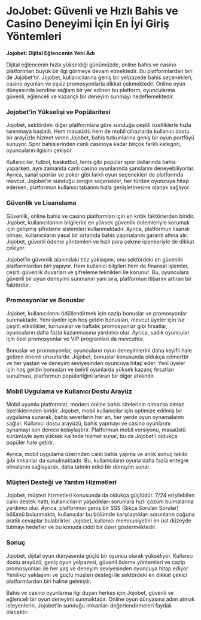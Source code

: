 # JoJobet: Güvenli ve Hızlı Bahis ve Casino Deneyimi İçin En İyi Giriş Yöntemleri

**Jojobet: Dijital Eğlencenin Yeni Adı**

Dijital eğlencenin hızla yükseldiği günümüzde, online bahis ve casino platformları büyük bir ilgi görmeye devam etmektedir. Bu platformlardan biri de Jojobet’tir. Jojobet, kullanıcılarına geniş bir yelpazede bahis seçenekleri, casino oyunları ve eşsiz promosyonlarla dikkat çekmektedir. Online oyun dünyasında kendine sağlam bir yer edinen bu platform, oyuncularına güvenli, eğlenceli ve kazançlı bir deneyim sunmayı hedeflemektedir.

### **Jojobet’in Yükselişi ve Popülaritesi**

Jojobet, sektördeki diğer platformlara göre sunduğu çeşitli özelliklerle hızla tanınmaya başladı. Hem masaüstü hem de mobil cihazlarda kullanıcı dostu bir arayüzle hizmet veren Jojobet, bahis tutkunlarına geniş bir oyun portföyü sunuyor. Spor bahislerinden canlı casinoya kadar birçok farklı kategori, oyuncuların ilgisini çekiyor.

Kullanıcılar, futbol, basketbol, tenis gibi popüler spor dallarında bahis yaparken, aynı zamanda canlı casino oyunlarında şanslarını deneyebiliyorlar. Ayrıca, sanal sporlar ve poker gibi farklı oyun seçenekleri de platformda mevcut. Jojobet’in sunduğu zengin seçenekler, her türden oyuncuya hitap ederken, platformun kullanıcı tabanını hızla genişletmesine olanak sağlıyor.

### **Güvenlik ve Lisanslama**

Güvenlik, online bahis ve casino platformları için en kritik faktörlerden biridir. Jojobet, kullanıcılarının bilgilerini en yüksek güvenlik önlemleriyle korumak için gelişmiş şifreleme sistemleri kullanmaktadır. Ayrıca, platformun lisanslı olması, kullanıcıların yasal bir ortamda bahis yapmalarını garanti altına alır. Jojobet, güvenli ödeme yöntemleri ve hızlı para çekme işlemleriyle de dikkat çekiyor.

Jojobet’in güvenlik alanındaki titiz yaklaşımı, onu sektördeki en güvenilir platformlardan biri yapıyor. Hem kullanıcı bilgileri hem de finansal işlemler, çeşitli güvenlik duvarları ve şifreleme teknikleri ile korunur. Bu, oyunculara güvenli bir oyun deneyimi sunmanın yanı sıra, platformun itibarını artıran bir faktördür.

### **Promosyonlar ve Bonuslar**

Jojobet, kullanıcılarını ödüllendirmek için cazip bonuslar ve promosyonlar sunmaktadır. Yeni üyeler için hoş geldin bonusları, mevcut üyeler için ise çeşitli etkinlikler, turnuvalar ve haftalık promosyonlar gibi fırsatlar, oyuncuların daha fazla kazanmasına yardımcı olur. Ayrıca, sadık oyuncular için özel promosyonlar ve VIP programları da mevcuttur.

Bonuslar ve promosyonlar, oyuncuların oyun deneyimlerini daha keyifli hale getiren önemli unsurlardır. Jojobet, bonuslar konusunda oldukça cömerttir ve her yaştan ve deneyim seviyesinden oyuncuya hitap eder. Yeni üyeler için hoş geldin bonusları ve belirli oyunlarda yüksek kazanç fırsatları sunulması, platformun popülerliğini artıran bir diğer etkendir.

### **Mobil Uygulama ve Kullanıcı Dostu Arayüz**

Mobil uyumlu platformlar, modern online bahis sitelerinin olmazsa olmaz özelliklerinden biridir. Jojobet, mobil kullanıcılar için optimize edilmiş bir uygulama sunarak, bahis severlerin her an, her yerde oyun oynamalarını sağlar. Kullanıcı dostu arayüzü, bahis yapmayı ve casino oyunlarını oynamayı son derece kolaylaştırır. Platformun mobil versiyonu, masaüstü sürümüyle aynı yüksek kalitede hizmet sunar, bu da Jojobet’i oldukça popüler hale getirir.

Ayrıca, mobil uygulama üzerinden canlı bahis yapma ve anlık sonuç takibi gibi imkanlar da sunulmaktadır. Bu, kullanıcıların oyuna daha fazla entegre olmalarını sağlayarak, daha tatmin edici bir deneyim sunar.

### **Müşteri Desteği ve Yardım Hizmetleri**

Jojobet, müşteri hizmetleri konusunda da oldukça güçlüdür. 7/24 erişilebilen canlı destek hattı, kullanıcıların yaşadıkları sorunlara hızlı çözüm bulmalarına yardımcı olur. Ayrıca, platformun geniş bir SSS (Sıkça Sorulan Sorular) bölümü bulunmakta, kullanıcılar bu bölümde karşılaştıkları sorunların çoğuna pratik cevaplar bulabilirler. Jojobet, kullanıcı memnuniyetini en üst düzeyde tutmayı hedefler ve bu konuda ciddi bir özen göstermektedir.

### **Sonuç**

Jojobet, dijital oyun dünyasında güçlü bir oyuncu olarak yükseliyor. Kullanıcı dostu arayüzü, geniş oyun yelpazesi, güvenli ödeme yöntemleri ve cazip promosyonları ile her yaş ve deneyim seviyesinden oyuncuya hitap ediyor. Yenilikçi yaklaşımı ve güçlü müşteri desteği ile sektördeki en dikkat çekici platformlardan biri haline gelmiştir.

Bahis ve casino oyunlarına ilgi duyan herkes için Jojobet, güvenli ve eğlenceli bir oyun deneyimi sunmaktadır. Online oyun dünyasına adım atmak isteyenlerin, Jojobet’in sunduğu imkanları değerlendirmeleri faydalı olacaktır.
